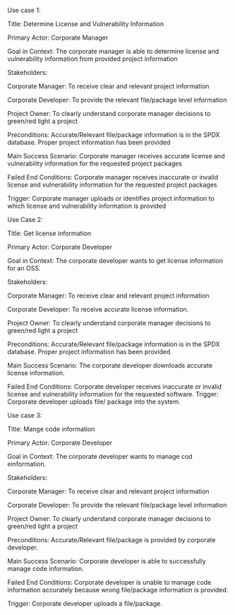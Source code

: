 Use case 1:

Title: Determine License and Vulnerability Information 

Primary Actor: Corporate Manager

Goal in Context: The corporate manager is able to determine license and vulnerability information from provided project information

Stakeholders: 

Corporate Manager: To receive clear and relevant project information

Corporate Developer: To provide the relevant file/package level information 

Project Owner: To clearly understand corporate manager decisions to green/red light a project 

Preconditions: Accurate/Relevant file/package information is in the SPDX database. Proper project information has been provided  

Main Success Scenario: Corporate manager receives accurate license and vulnerability information for the requested project packages

Failed End Conditions: Corporate manager receives inaccurate or invalid license and vulnerability information for the requested project packages

Trigger: Corporate manager uploads or identifies project information to which license and vulnerability information is provided


Use Case 2:

Title: Get license information

Primary Actor: Corporate Developer

Goal in Context: The corporate developer wants to get license information for an OSS.


Stakeholders: 

Corporate Manager: To receive clear and relevant project information

Corporate Developer: To receive accurate license information.

Project Owner: To clearly understand corporate manager decisions to green/red light a project 

Preconditions: Accurate/Relevant file/package information is in the SPDX database. Proper project information has been provided  

Main Success Scenario: The corporate developer downloads accurate license information.

Failed End Conditions: Corporate developer receives inaccurate or invalid license and vulnerability information for the requested software.
Trigger: Corporate developer uploads  file/ package into the system.

Use case 3:

Title: Mange code information 

Primary Actor: Corporate Developer

Goal in Context: The corporate developer wants to manage cod einformation.

Stakeholders: 

Corporate Manager: To receive clear and relevant project information

Corporate Developer: To provide the relevant file/package level information 

Project Owner: To clearly understand corporate manager decisions to green/red light a project 

Preconditions: Accurate/Relevant file/package is provided by corporate developer.

Main Success Scenario: Corporate developer is able to successfully manage code information.

Failed End Conditions: Corporate developer is unable to manage code information accurately because wrong file/package information is provided.

Trigger: Corporate developer uploads a file/package.
